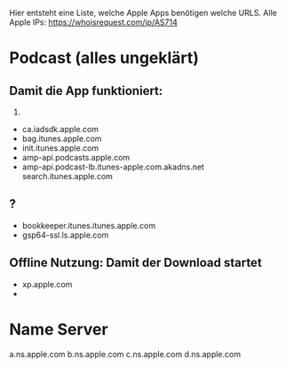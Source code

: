 Hier entsteht eine Liste, welche Apple Apps benötigen welche URLS.
Alle Apple IPs: https://whoisrequest.com/ip/AS714

# Podcast (alles ungeklärt)
## Damit die App funktioniert:
1. 
- ca.iadsdk.apple.com
- bag.itunes.apple.com
- init.itunes.apple.com
- amp-api.podcasts.apple.com
- amp-api.podcast-lb.itunes-apple.com.akadns.net
search.itunes.apple.com


## ?
- bookkeeper.itunes.itunes.apple.com
- gsp64-ssl.ls.apple.com

## Offline Nutzung: Damit der Download startet
- xp.apple.com
- 


# Name Server
a.ns.apple.com
b.ns.apple.com
c.ns.apple.com
d.ns.apple.com